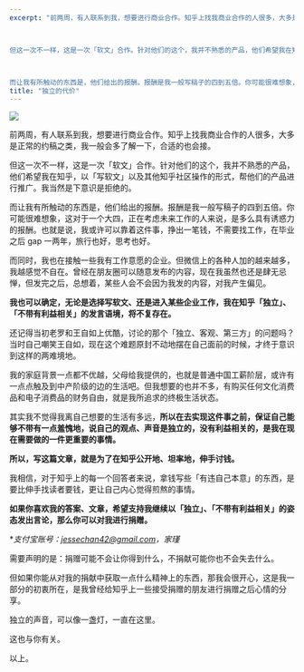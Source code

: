 ```yaml
---
excerpt: "前两周，有人联系到我，想要进行商业合作。知乎上找我商业合作的人很多，大多是正常的约稿之类，我一般会多了解一下，合适的也会接。



但这一次不一样，这是一次「软文」合作。针对他们的这个，我并不熟悉的产品，他们希望我在知乎，以「写软文」以及其他知乎社区操作的形式，帮他们的产品进行推广。我当然是下意识是拒绝的。



而让我有所触动的东西是，他们给出的报酬。报酬是我一般写稿子的四到五倍。你可能很难想象，这对于一个大四，正在考虑未来工作的人来说，是多么具有诱惑力的报酬。也就是说，我或许可以靠着这件事，挣出一笔钱，不需要找工作，在毕业之后 gap 一两年，旅行也好，思考也好。"
title: "独立的代价"
---
```


![](https://cl.ly/oPdX/accc288d23d085b960af8566fd76d19d_r)

前两周，有人联系到我，想要进行商业合作。知乎上找我商业合作的人很多，大多是正常的约稿之类，我一般会多了解一下，合适的也会接。

但这一次不一样，这是一次「软文」合作。针对他们的这个，我并不熟悉的产品，他们希望我在知乎，以「写软文」以及其他知乎社区操作的形式，帮他们的产品进行推广。我当然是下意识是拒绝的。

而让我有所触动的东西是，他们给出的报酬。报酬是我一般写稿子的四到五倍。你可能很难想象，这对于一个大四，正在考虑未来工作的人来说，是多么具有诱惑力的报酬。也就是说，我或许可以靠着这件事，挣出一笔钱，不需要找工作，在毕业之后 gap 一两年，旅行也好，思考也好。

而同时，我也在接触一些我有工作意愿的企业。但微信上的各种人加的越来越多，我越感觉不自在。曾经在朋友圈可以随意发布的内容，现在我虽然也还是肆无忌惮，但发完之后，总想着，某些人会不会因为我发的内容，对我产生偏见。

**我也可以确定，无论是选择写软文、还是进入某些企业工作，我在知乎「独立」、「不带有利益相关」的发言语境，将不复存在。**

还记得当初老罗和王自如上优酷，讨论的那个「独立、客观、第三方」的问题吗？当时自己嘲笑王自如，现在这个难题原封不动地摆在自己面前的时候，才终于意识到这样的两难境地。

我的家庭背景一点都不优越，父母给我提供的，也就是普通中国工薪阶层，或许有一点点触及到中产阶级的边的生活吧。但我想要的也并不多，有购买任何文化消费品和电子消费品的财务自由，就是我所追求的终极生活状态。

其实我不觉得我离自己想要的生活有多远，**所以在去实现这件事之前，保证自己能够不带有一点羞愧地，说自己的观点、声音是独立的，没有利益相关的，是我在现在需要做的一件更重要的事情。**

**所以，写这篇文章，就是为了在知乎公开地、坦率地，伸手讨钱。**

我相信，对于知乎上的每一个回答者来说，拿钱写些「有违自己本意」的东西，是要比伸手找读者要钱，更让自己内心觉得煎熬的事情。

**如果你喜欢我的答案、文章，希望支持我继续以「独立」、「不带有利益相关」的姿态发出言论，那么你可以对我进行捐赠。**

**支付宝账号：jessechan42@gmail.com，*家瑾**

需要声明的是：捐赠可能不会让你得到什么，不捐献可能你也不会失去什么。

但如果你能从对我的捐献中获取一点什么精神上的东西，那我会很开心，这是我一部分的初衷所在，是我曾经给知乎上一些接受捐赠的朋友进行捐赠之后心情的分享。

独立的声音，可以像一盏灯，一直在这里。

这也与你有关。

以上。